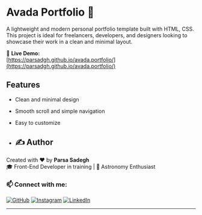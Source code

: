 # Avada Portfolio 🎨

A lightweight and modern personal portfolio template built with HTML, CSS.  
This project is ideal for freelancers, developers, and designers looking to showcase their work in a clean and minimal layout.

🚀 **Live Demo:**  
[https://parsadgh.github.io/avada.portfolio/](https://parsadgh.github.io/avada.portfolio/)

## Features

- Clean and minimal design  
- Smooth scroll and simple navigation  
- Easy to customize

- ## ✍️ Author

Created with ❤️ by **Parsa Sadegh**  
🎓 Front-End Developer in training | 🌌 Astronomy Enthusiast  

### 📫 Connect with me:

[![GitHub](https://img.shields.io/badge/GitHub-%2312100E.svg?style=for-the-badge&logo=github&logoColor=white)](https://github.com/Parsadgh)
[![Instagram](https://img.shields.io/badge/Instagram-%23E4405F.svg?style=for-the-badge&logo=instagram&logoColor=white)](https://www.instagram.com/parsa.sdgh.dev)
[![LinkedIn](https://img.shields.io/badge/LinkedIn-%230077B5.svg?style=for-the-badge&logo=linkedin&logoColor=white)](https://www.linkedin.com/in/parsa-sadegh-440a572a2)


---

